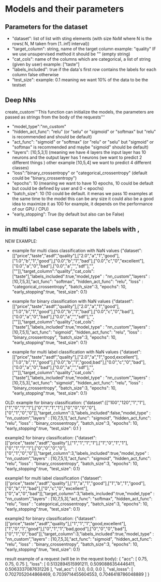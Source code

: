 # Models and their parameters

## Parameters for the dataset
- "dataset": list of list with sting elements (with size NxM where N is the rows( N, M taken from [1..inf] interval))
- "target_column": string, name of the target column example: "quality" IF we use unsupervised method it should be "" (empty string)
- "cat_cols": name of the columns which are categorical, a list of string (given by user) example: ["taste"]
- "labels_included": true if the data's first row contains the labels for each column false otherwise
- "test_size": example: 0.1 meaning we want 10% of the data to be the testset
## Deep NNs

create_custom'''This function can initialize the models, the parameters are passed as strings from the body of the requests'''
- "model_type":"nn_custom"
- "hidden_act_func": "relu" (or "selu" or "sigmoid" or "softmax" but "relu" is recommended and should be default)
- "act_func": "sigmoid" or "softmax" (or "relu" or "selu" but "sigmoid" or "softmax" is recommended and maybe "sigmoid" should be default)
- "layers": [10,5,3,1]  (meaning we have 4 layers the input layer has 10 neurons and the output layer has 1 neurons (we want to predict 2 different things ) other example [10,5,4] we want to predict 4 different classes)
- "loss":"binary_crossentropy" or "categorical_crossentropy" (default could be "binary_crossentropy")
- "epochs": 10 (meaning we want to have 10 epochs, 10 could be default but could be defined by user and 0 < epochs)
- "batch_size": 10 (10 could be default. it menas we pass 10 examples at the same time to the model this can be any size it could also be a good idea to maximize it as 100 for example, it depends on the performance of our GPU / CPU)
- "early_stopping": True (by default but also can be False)

## in multi label case separate the labels with ,
NEW EXAMPLE:
- example for multi class classification with NaN values
{"dataset":[["price","taste","asdf","quality"],["2.0","a","1","good"],["1.0","b","1","good"],["0.0","b","1","bad"],["0.0","c","0","excellent"],["0.0","a","0","bad"],["0.0","a","","sdf"],"",[""]],"target_column":"quality","cat_cols":["taste"],"labels_included":true,"model_type" : "nn_custom","layers" : [10,7,5,3],"act_func": "softmax", "hidden_act_func": "relu", "loss" : "categorical_crossentropy", "batch_size":3, "epochs": 10, "early_stopping":true, "test_size": 0.1}

- example for binary classification with NaN values
{"dataset":[["price","taste","asdf","quality"],["2.0","a","1","good"],["1.0","b","1","good"],["0.0","b","1","bad"],["0.0","c","0","bad"],["0.0","a","0","bad"],["0.0","a","","sdf"],"",[""]],"target_column":"quality","cat_cols":["taste"],"labels_included":true,"model_type" : "nn_custom","layers" : [10,7,5,1],"act_func": "sigmoid", "hidden_act_func": "relu", "loss" : "binary_crossentropy", "batch_size":3, "epochs": 10, "early_stopping":true, "test_size": 0.1}

- example for multi label classification with NaN values
{"dataset":[["price","taste","asdf","quality"],["2.0","a","1","good,excellent"],["1.0","b","1","good"],["0.0","b","1","good,bad"],["0.0","c","0","bad"],["0.0","a","0","bad"],["0.0","a","","sdf"],"",[""]],"target_column":"quality","cat_cols":["taste"],"labels_included":true,"model_type" : "nn_custom","layers" : [10,7,5,3],"act_func": "sigmoid", "hidden_act_func": "relu", "loss" : "binary_crossentropy", "batch_size":3, "epochs": 10, "early_stopping":true, "test_size": 0.1}

OLD:
example for binary classification:
{"dataset":[["100","120","1","1"],["1","0","1","1"],["0","1","1","1"],["0","0","0","0"],["0","1","0","0"]],"target_column":3,"labels_included":false,"model_type" : "nn_custom","layers" : [10,7,5,1],"act_func": "sigmoid", "hidden_act_func": "relu", "loss" : "binary_crossentropy", "batch_size":3, "epochs": 10, "early_stopping":true, "test_size": 0.1 }

example2 for binary classification:
{"dataset":[["price","taste","asdf","quality"],["1","1","1","1"],["1","0","1","1"],["0","1","1","1"],["0","0","0","0"],["0","1","0","0"]],"target_column":3,"labels_included":true,"model_type" : "nn_custom","layers" : [10,7,5,1],"act_func": "sigmoid", "hidden_act_func": "relu", "loss" : "binary_crossentropy", "batch_size":3, "epochs": 10, "early_stopping":true, "test_size": 0.1}

example1 for multi label classification
{"dataset":[["price","taste","asdf","quality"],["1","a","1","good"],["1","b","1","good"],["0","b","1","bad"],["0","c","0","excellent"],["0","a","0","bad"]],"target_column":3,"labels_included":true,"model_type" : "nn_custom","layers" : [10,7,5,3],"act_func": "softmax", "hidden_act_func": "relu", "loss" : "categorical_crossentropy", "batch_size":3, "epochs": 10, "early_stopping":true, "test_size": 0.1}

example2 for binary classification:
{"dataset":[["price","taste","asdf","quality"],["1","1","1","good,excellent"],["1","0","1","good"],["0","1","1","bad,good"],["0","0","0","bad"],["0","1","0","bad"]],"target_column":3,"labels_included":true,"model_type" : "nn_custom","layers" : [10,7,5,3],"act_func": "sigmoid", "hidden_act_func": "relu", "loss" : "binary_crossentropy", "batch_size":3, "epochs": 10, "early_stopping":true, "test_size": 0.1}



result example of a request (will be in the request body):
{
    "acc": [
        0.75,
        0.75,
        0.75
    ],
    "loss": [
        0.5132894515991211,
        0.5090886354446411,
        0.5063337087631226
    ],
    "val_acc": [
        0.0,
        0.0,
        0.0
    ],
    "val_losss": [
        0.7027052044868469,
        0.7039714455604553,
        0.7046418786048889
    ]
}

